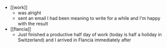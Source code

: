 - [[work]]
  - was alright
  - sent an email I had been meaning to write for a while and I'm happy with the result
- [[flancia]]
  - Just finished a productive half day of work (today is half a holiday in Switzerland) and I arrived in Flancia immediately after
